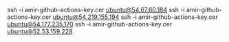 ssh -i amir-github-actions-key.cer ubuntu@54.67.60.184
ssh -i amir-github-actions-key.cer ubuntu@54.219.155.194
ssh -i amir-github-actions-key.cer ubuntu@54.177.235.170
ssh -i amir-github-actions-key.cer ubuntu@52.53.159.228